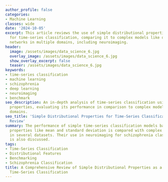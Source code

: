 ```yaml
---
author_profile: false
categories:
- Machine Learning
classes: wide
date: '2024-10-05'
excerpt: This article reviews the use of simple distributional properties as a baseline
  for time-series classification, comparing it to complex models like deep neural
  networks in multiple domains, including neuroimaging.
header:
  image: /assets/images/data_science_6.jpg
  overlay_image: /assets/images/data_science_6.jpg
  show_overlay_excerpt: false
  teaser: /assets/images/data_science_6.jpg
keywords:
- time-series classification
- machine learning
- schizophrenia
- deep learning
- neuroimaging
- benchmark
seo_description: An in-depth analysis of time-series classification using simple distributional
  properties, evaluating its performance in comparison to complex models across various
  domains.
seo_title: 'Simple Distributional Properties for Time-Series Classification: A Comprehensive
  Review'
summary: The performance of simple time-series classification models based on distributional
  properties like mean and standard deviation is compared with complex approaches
  in several datasets. Their use in neuroimaging for schizophrenia classification
  is also discussed.
tags:
- Time-Series Classification
- Distributional Features
- Benchmarking
- Schizophrenia Classification
title: A Comprehensive Review of Simple Distributional Properties as a Baseline for
  Time-Series Classification
---
```


